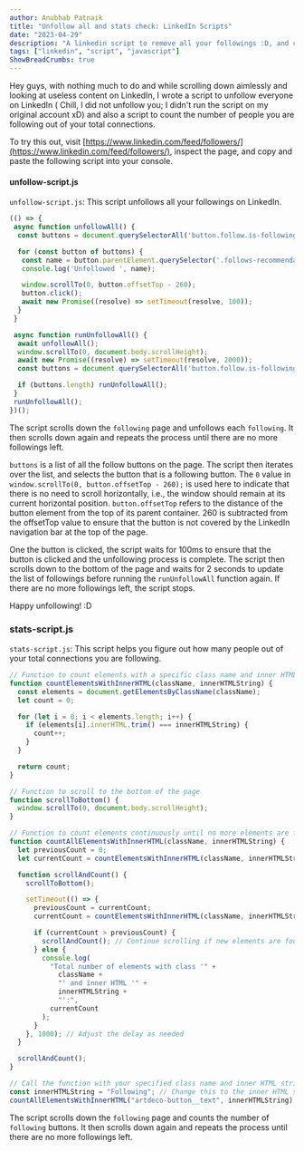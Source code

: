 ```yaml
---
author: Anubhab Patnaik
title: "Unfollow all and stats check: LinkedIn Scripts"
date: "2023-04-29"
description: "A linkedin script to remove all your followings :D, and check your following to connection ratio."
tags: ["linkedin", "script", "javascript"]
ShowBreadCrumbs: true 
---
```



Hey guys, with nothing much to do and while scrolling down aimlessly and looking at useless content on LinkedIn, I wrote a script to unfollow everyone on LinkedIn ( Chill, I did not unfollow you; I didn't run the script on my original account xD) and also a script to count the number of people you are following out of your total connections. 

To try this out, visit [https://www.linkedin.com/feed/followers/](https://www.linkedin.com/feed/followers/), inspect the page, and copy and paste the following script into your console.

#### unfollow-script.js


`unfollow-script.js`: This script unfollows all your followings on LinkedIn.

```js
(() => {
 async function unfollowAll() {
  const buttons = document.querySelectorAll('button.follow.is-following') || [];

  for (const button of buttons) {
   const name = button.parentElement.querySelector('.follows-recommendation-card__name',).innerText;
   console.log('Unfollowed ', name);

   window.scrollTo(0, button.offsetTop - 260);
   button.click();
   await new Promise((resolve) => setTimeout(resolve, 100));
  }
 }

 async function runUnfollowAll() {
  await unfollowAll();
  window.scrollTo(0, document.body.scrollHeight);
  await new Promise((resolve) => setTimeout(resolve, 2000));
  const buttons = document.querySelectorAll('button.follow.is-following') || []; 

  if (buttons.length) runUnfollowAll();
 }
 runUnfollowAll();
})();
```

The script scrolls down the `following` page and unfollows each `following`. It then scrolls down again and repeats the process until there are no more followings left.

`buttons` is a list of all the follow buttons on the page. The script then iterates over the list, and selects the button that is a following button. The `0` value in `window.scrollTo(0, button.offsetTop - 260);` is used here to indicate that there is no need to scroll horizontally, i.e., the window should remain at its current horizontal position. `button.offsetTop` refers to the distance of the button element from the top of its parent container. 260 is subtracted from the offsetTop value to ensure that the button is not covered by the LinkedIn navigation bar at the top of the page.

One the button is clicked, the script waits for 100ms to ensure that the button is clicked and the unfollowing process is complete. The script then scrolls down to the bottom of the page and waits for 2 seconds to update the list of followings before running the `runUnfollowAll` function again. If there are no more followings left, the script stops.

Happy unfollowing! :D


### stats-script.js

`stats-script.js`: This script helps you figure out how many people out of your total connections you are following.
```js
// Function to count elements with a specific class name and inner HTML content
function countElementsWithInnerHTML(className, innerHTMLString) {
  const elements = document.getElementsByClassName(className);
  let count = 0;

  for (let i = 0; i < elements.length; i++) {
    if (elements[i].innerHTML.trim() === innerHTMLString) {
      count++;
    }
  }

  return count;
}

// Function to scroll to the bottom of the page
function scrollToBottom() {
  window.scrollTo(0, document.body.scrollHeight);
}

// Function to count elements continuously until no more elements are found
function countAllElementsWithInnerHTML(className, innerHTMLString) {
  let previousCount = 0;
  let currentCount = countElementsWithInnerHTML(className, innerHTMLString);

  function scrollAndCount() {
    scrollToBottom();

    setTimeout(() => {
      previousCount = currentCount;
      currentCount = countElementsWithInnerHTML(className, innerHTMLString);

      if (currentCount > previousCount) {
        scrollAndCount(); // Continue scrolling if new elements are found
      } else {
        console.log(
          "Total number of elements with class '" +
            className +
            "' and inner HTML '" +
            innerHTMLString +
            "':",
          currentCount
        );
      }
    }, 1000); // Adjust the delay as needed
  }

  scrollAndCount();
}

// Call the function with your specified class name and inner HTML string
const innerHTMLString = "Following"; // Change this to the inner HTML string you want to count - e.g. "Following", "Follow", "Follow Back"
countAllElementsWithInnerHTML("artdeco-button__text", innerHTMLString);

```

The script scrolls down the `following` page and counts the number of `following` buttons. It then scrolls down again and repeats the process until there are no more followings left.